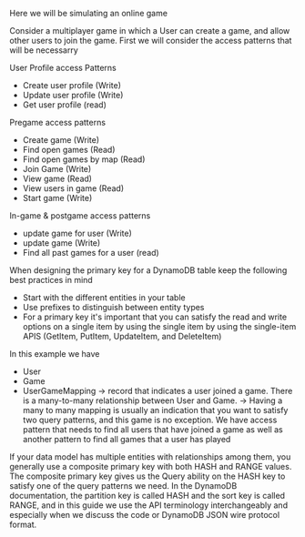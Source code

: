 Here we will be simulating an online game

Consider a multiplayer game in which a User can create a game, and allow other users to join the game.  First we will consider
the access patterns that will be necessarry

User Profile access Patterns
- Create user profile (Write)
- Update user profile (Write)
- Get user profile (read)


Pregame access patterns 

- Create game (Write)
- Find open games (Read)
- Find open games by map (Read)
- Join Game (Write)
- View game (Read)
- View users in game (Read)
- Start game (Write)

In-game & postgame access patterns 
- update game for user (Write)
- update game (Write)
- Find all past games for a user (read)

When designing the primary key for a DynamoDB table keep the following best practices in mind

- Start with the different entities in your table
- Use prefixes to distinguish between entity types
- For a primary key it's important that you can satisfy the read and write options on a single item by using the single item
by using the single-item APIS (GetItem, PutItem, UpdateItem, and DeleteItem)


In this example we have 
- User
- Game
- UserGameMapping -> record that indicates a user joined a game.  There is a many-to-many relationship between User and Game.
            -> Having a many to many mapping is usually an indication that you want to satisfy two query patterns, and this game
            is no exception.  We have access pattern that needs to find all users that have joined a game as well as another pattern to find all games that a user has played
            


If your data model has multiple entities with relationships among them, you generally use a composite primary key with both HASH and RANGE values. The composite primary key gives us the Query ability on the HASH key to satisfy one of the query patterns we need. In the DynamoDB documentation, the partition key is called HASH and the sort key is called RANGE, and in this guide we use the API terminology interchangeably and especially when we discuss the code or DynamoDB JSON wire protocol format.
